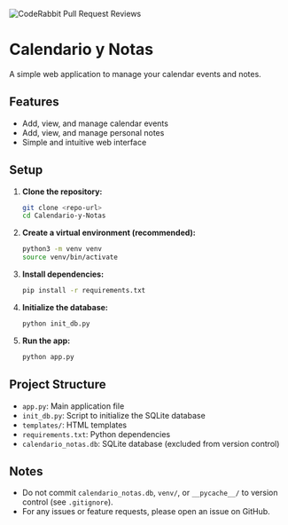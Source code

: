 ![CodeRabbit Pull Request Reviews](https://img.shields.io/coderabbit/prs/github/mauricio222/Calendario-y-Notas?utm_source=oss&utm_medium=github&utm_campaign=mauricio222%2FCalendario-y-Notas&labelColor=171717&color=FF570A&link=https%3A%2F%2Fcoderabbit.ai&label=CodeRabbit+Reviews)

# Calendario y Notas

A simple web application to manage your calendar events and notes.

## Features
- Add, view, and manage calendar events
- Add, view, and manage personal notes
- Simple and intuitive web interface

## Setup

1. **Clone the repository:**
   ```bash
   git clone <repo-url>
   cd Calendario-y-Notas
   ```
2. **Create a virtual environment (recommended):**
   ```bash
   python3 -m venv venv
   source venv/bin/activate
   ```
3. **Install dependencies:**
   ```bash
   pip install -r requirements.txt
   ```
4. **Initialize the database:**
   ```bash
   python init_db.py
   ```
5. **Run the app:**
   ```bash
   python app.py
   ```

## Project Structure
- `app.py`: Main application file
- `init_db.py`: Script to initialize the SQLite database
- `templates/`: HTML templates
- `requirements.txt`: Python dependencies
- `calendario_notas.db`: SQLite database (excluded from version control)

## Notes
- Do not commit `calendario_notas.db`, `venv/`, or `__pycache__/` to version control (see `.gitignore`).
- For any issues or feature requests, please open an issue on GitHub. 
